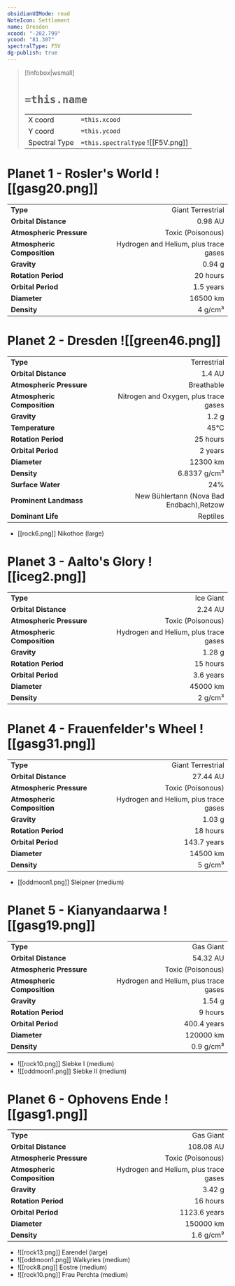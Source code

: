 ```yaml
---
obsidianUIMode: read
NoteIcon: Settlement
name: Dresden
xcood: "-202.799"
ycood: "81.307"
spectralType: F5V
dg-publish: true
---
```

> [!infobox|wsmall]
> # `=this.name`
> | | |
> | - | - |
> | X coord | `=this.xcood` |
> | Y coord| `=this.ycood` |
> | Spectral Type | `=this.spectralType` ![[F5V.png]] |

# Planet 1 - Rosler's World ![[gasg20.png]]
|                             |                           |
| --------------------------- | -------------------------:|
| **Type**                    |             Giant Terrestrial |
| **Orbital Distance**        |   0.98 AU |
| **Atmospheric Pressure**    |       Toxic (Poisonous) |
| **Atmospheric Composition** |      Hydrogen and Helium, plus trace gases |
| **Gravity**                 |        0.94 g |
| **Rotation Period**         |  20 hours |
| **Orbital Period** | 1.5 years |
| **Diameter**                |      16500 km | 
| **Density**                 |    4 g/cm³ |





# Planet 2 - Dresden ![[green46.png]]
|                             |                           |
| --------------------------- | -------------------------:|
| **Type**                    |             Terrestrial |
| **Orbital Distance**        |   1.4 AU |
| **Atmospheric Pressure**    |       Breathable |
| **Atmospheric Composition** |      Nitrogen and Oxygen, plus trace gases |
| **Gravity**                 |        1.2 g |
| **Temperature**             |    45°C |
| **Rotation Period**         |  25 hours |
| **Orbital Period** | 2 years |
| **Diameter**                |      12300 km | 
| **Density**                 |    6.8337 g/cm³ |
| **Surface Water**           |           24% | 
| **Prominent Landmass**      |         New Bühlertann (Nova Bad Endbach),Retzow | 
| **Dominant Life**           |         Reptiles |



- [[rock6.png]] Nikothoe (large)

# Planet 3 - Aalto's Glory ![[iceg2.png]]
|                             |                           |
| --------------------------- | -------------------------:|
| **Type**                    |             Ice Giant |
| **Orbital Distance**        |   2.24 AU |
| **Atmospheric Pressure**    |       Toxic (Poisonous) |
| **Atmospheric Composition** |      Hydrogen and Helium, plus trace gases |
| **Gravity**                 |        1.28 g |
| **Rotation Period**         |  15 hours |
| **Orbital Period** | 3.6 years |
| **Diameter**                |      45000 km | 
| **Density**                 |    2 g/cm³ |





# Planet 4 - Frauenfelder's Wheel ![[gasg31.png]]
|                             |                           |
| --------------------------- | -------------------------:|
| **Type**                    |             Giant Terrestrial |
| **Orbital Distance**        |   27.44 AU |
| **Atmospheric Pressure**    |       Toxic (Poisonous) |
| **Atmospheric Composition** |      Hydrogen and Helium, plus trace gases |
| **Gravity**                 |        1.03 g |
| **Rotation Period**         |  18 hours |
| **Orbital Period** | 143.7 years |
| **Diameter**                |      14500 km | 
| **Density**                 |    5 g/cm³ |



- [[oddmoon1.png]] Sleipner (medium)

# Planet 5 - Kianyandaarwa ![[gasg19.png]]
|                             |                           |
| --------------------------- | -------------------------:|
| **Type**                    |             Gas Giant |
| **Orbital Distance**        |   54.32 AU |
| **Atmospheric Pressure**    |       Toxic (Poisonous) |
| **Atmospheric Composition** |      Hydrogen and Helium, plus trace gases |
| **Gravity**                 |        1.54 g |
| **Rotation Period**         |  9 hours |
| **Orbital Period** | 400.4 years |
| **Diameter**                |      120000 km | 
| **Density**                 |    0.9 g/cm³ |



- ![[rock10.png]] Siebke I (medium)
- ![[oddmoon1.png]] Siebke II (medium)


# Planet 6 - Ophovens Ende ![[gasg1.png]]
|                             |                           |
| --------------------------- | -------------------------:|
| **Type**                    |             Gas Giant |
| **Orbital Distance**        |   108.08 AU |
| **Atmospheric Pressure**    |       Toxic (Poisonous) |
| **Atmospheric Composition** |      Hydrogen and Helium, plus trace gases |
| **Gravity**                 |        3.42 g |
| **Rotation Period**         |  16 hours |
| **Orbital Period** | 1123.6 years |
| **Diameter**                |      150000 km | 
| **Density**                 |    1.6 g/cm³ |



- ![[rock13.png]] Earendel (large)
- ![[oddmoon1.png]] Walkyries (medium)
- ![[rock8.png]] Eostre (medium)
- ![[rock10.png]] Frau Perchta (medium)


